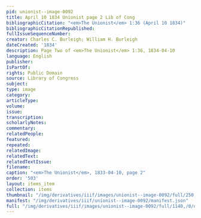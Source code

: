 ```yaml
---
pid: unionist--image-0092
title: April 10 1834 Unionist page 2 Lib of Cong
bibliographicCitation: "<em>The Unionist</em> 1:36 (April 10 1834)"
bibliographicCitationRepublished: 
fullIssueSequenceNumber: 
creator: Charles C. Burleigh; William H. Burleigh
dateCreated: '1834'
description: Page Two of <em>The Unionist</em> 1:36, 1834-04-10
language: English
publisher: 
IsPartOf: 
rights: Public Domain
source: Library of Congress
subject: 
type: image
category: 
articleType: 
volume: 
issue: 
transcription: 
scholarlyNotes: 
commentary: 
relatedPeople: 
featured: 
repeated: 
relatedImage: 
relatedText: 
relatedTextIssue: 
filename: 
caption: "<em>The Unionist</em>, 1833-04-10, page 2"
order: '503'
layout: items_item
collection: items
thumbnail: "/img/derivatives/iiif/images/unionist--image-0092/full/250,/0/default.jpg"
manifest: "/img/derivatives/iiif/unionist--image-0092/manifest.json"
full: "/img/derivatives/iiif/images/unionist--image-0092/full/1140,/0/default.jpg"
---
```

